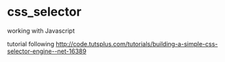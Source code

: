 # css_selector

working with Javascript

tutorial following http://code.tutsplus.com/tutorials/building-a-simple-css-selector-engine--net-16389
